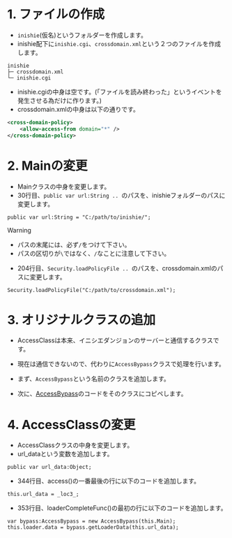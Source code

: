 # 1. ファイルの作成
- `inishie`(仮名)というフォルダーを作成します。
- inishie配下に`inishie.cgi`、`crossdomain.xml`という２つのファイルを作成します。
```
inishie
├─ crossdomain.xml
└─ inishie.cgi
```
- inishie.cgiの中身は空です。(「ファイルを読み終わった」というイベントを発生させる為だけに作ります。)
- crossdomain.xmlの中身は以下の通りです。
```xml
<cross-domain-policy>
    <allow-access-from domain="*" />
</cross-domain-policy>
```

# 2. Mainの変更
- Mainクラスの中身を変更します。
- 30行目、```public var url:String .. ```のパスを、inishieフォルダーのパスに変更します。
```as3
public var url:String = "C:/path/to/inishie/";
```
>[!WARNING]
>- パスの末尾には、必ず`/`をつけて下さい。
>- パスの区切りが`\`ではなく、`/`なことに注意して下さい。

- 204行目、```Security.loadPolicyFile .. ```のパスを、crossdomain.xmlのパスに変更します。
```as3
Security.loadPolicyFile("C:/path/to/crossdomain.xml");
```

# 3. オリジナルクラスの追加
- AccessClassは本来、イニシエダンジョンのサーバーと通信するクラスです。
- 現在は通信できないので、代わりに```AccessBypass```クラスで処理を行います。

- まず、```AccessBypass```という名前のクラスを追加します。
- 次に、[AccessBypass](/src/AccessBypass.as)のコードをそのクラスにコピペします。

# 4. AccessClassの変更
- AccessClassクラスの中身を変更します。
- url_dataという変数を追加します。
```as3
public var url_data:Object;
```

- 344行目、access()の一番最後の行に以下のコードを追加します。
```as3
this.url_data = _loc3_;
```

- 353行目、loaderCompleteFunc()の最初の行に以下のコードを追加します。
```as3
var bypass:AccessBypass = new AccessBypass(this.Main);
this.loader.data = bypass.getLoaderData(this.url_data);
```
